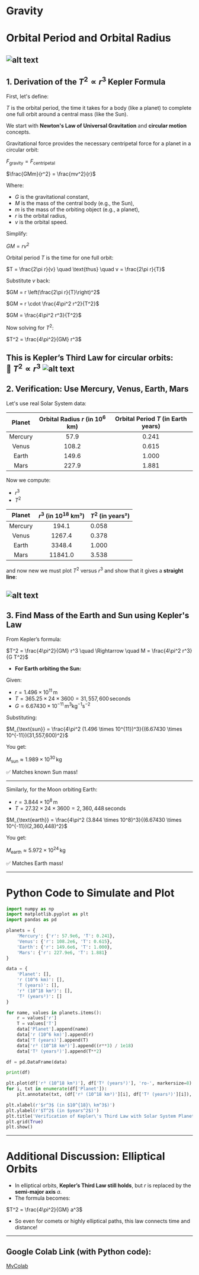 # Gravity  
# Orbital Period and Orbital Radius
![alt text](sun.gif)
---

## 1. Derivation of the $T^2 \propto r^3$ Kepler Formula
First, let's define:

$T$ is the orbital period, the time it takes for a body (like a planet) to complete one full orbit around a central mass (like the Sun).

We start with **Newton's Law of Universal Gravitation** and **circular motion** concepts.

Gravitational force provides the necessary centripetal force for a planet in a circular orbit:

$F_{\text{gravity}} = F_{\text{centripetal}}$

$\frac{GMm}{r^2} = \frac{mv^2}{r}$

Where:  
- $G$ is the gravitational constant,  
- $M$ is the mass of the central body (e.g., the Sun),  
- $m$ is the mass of the orbiting object (e.g., a planet),  
- $r$ is the orbital radius,  
- $v$ is the orbital speed.

Simplify:

$GM = rv^2$

Orbital period $T$ is the time for one full orbit:

$T = \frac{2\pi r}{v} \quad \text{thus} \quad v = \frac{2\pi r}{T}$

Substitute $v$ back:

$GM = r \left(\frac{2\pi r}{T}\right)^2$

$GM = r \cdot \frac{4\pi^2 r^2}{T^2}$

$GM = \frac{4\pi^2 r^3}{T^2}$

Now solving for $T^2$:

$T^2 = \frac{4\pi^2}{GM} r^3$

This is **Kepler’s Third Law** for circular orbits:  
🔸 **$T^2 \propto r^3$**
![alt text](image.png)
---

## 2. Verification: Use Mercury, Venus, Earth, Mars

Let's use real Solar System data:

| Planet  | Orbital Radius $r$ (in $10^6$ km) | Orbital Period $T$ (in Earth years) |
|:-------:|:---------------------------------:|:-----------------------------------:|
| Mercury | 57.9                             | 0.241                              |
| Venus   | 108.2                            | 0.615                              |
| Earth   | 149.6                            | 1.000                              |
| Mars    | 227.9                            | 1.881                              |

Now we compute:

- $r^3$
- $T^2$

| Planet  | $r^3$ (in $10^{18}$ km³) | $T^2$ (in years²) |
|:-------:|:---------------------------------:|:--------------------------------|
| Mercury | 194.1                            | 0.058                            |
| Venus   | 1267.4                           | 0.378                            |
| Earth   | 3348.4                           | 1.000                            |
| Mars    | 11841.0                          | 3.538                            |

and now new we must plot $T^2$ versus $r^3$ and show that it gives a **straight line**:

![alt text](image-2.png)
---

## 3. Find Mass of the Earth and Sun using Kepler's Law

From Kepler’s formula:

$T^2 = \frac{4\pi^2}{GM} r^3 \quad \Rightarrow \quad M = \frac{4\pi^2 r^3}{G T^2}$

- **For Earth orbiting the Sun:**

Given:
- $r = 1.496 \times 10^{11} \, \text{m}$
- $T = 365.25 \times 24 \times 3600 = 31,557,600 \, \text{seconds}$
- $G = 6.67430 \times 10^{-11} \, \text{m}^3 \text{kg}^{-1} \text{s}^{-2}$

Substituting:

$M_{\text{sun}} = \frac{4\pi^2 (1.496 \times 10^{11})^3}{(6.67430 \times 10^{-11})(31,557,600)^2}$

You get:

$M_{\text{sun}} \approx 1.989 \times 10^{30} \, \text{kg}$

✅  Matches known Sun mass!

---

Similarly, for the Moon orbiting Earth:

- $r = 3.844 \times 10^8 \, \text{m}$
- $T = 27.32 \times 24 \times 3600 = 2,360,448 \, \text{seconds}$

$M_{\text{earth}} = \frac{4\pi^2 (3.844 \times 10^8)^3}{(6.67430 \times 10^{-11})(2,360,448)^2}$

You get:

$M_{\text{earth}} \approx 5.972 \times 10^{24} \, \text{kg}$

✅ Matches Earth mass!

---

# Python Code to Simulate and Plot

```python
import numpy as np
import matplotlib.pyplot as plt
import pandas as pd

planets = {
    'Mercury': {'r': 57.9e6, 'T': 0.241},
    'Venus': {'r': 108.2e6, 'T': 0.615},
    'Earth': {'r': 149.6e6, 'T': 1.000},
    'Mars': {'r': 227.9e6, 'T': 1.881}
}

data = {
    'Planet': [],
    'r (10^6 km)': [],
    'T (years)': [],
    'r³ (10^18 km³)': [],
    'T² (years²)': []
}

for name, values in planets.items():
    r = values['r']
    T = values['T']
    data['Planet'].append(name)
    data['r (10^6 km)'].append(r)
    data['T (years)'].append(T)
    data['r³ (10^18 km³)'].append((r**3) / 1e18)
    data['T² (years²)'].append(T**2)

df = pd.DataFrame(data)

print(df)

plt.plot(df['r³ (10^18 km³)'], df['T² (years²)'], 'ro-', markersize=8)
for i, txt in enumerate(df['Planet']):
    plt.annotate(txt, (df['r³ (10^18 km³)'][i], df['T² (years²)'][i]), textcoords="offset points", xytext=(5,5), ha='center')

plt.xlabel(r'$r^3$ (in $10^{18}\ km^3$)')
plt.ylabel(r'$T^2$ (in $years^2$)')
plt.title('Verification of Kepler\'s Third Law with Solar System Planets')
plt.grid(True)
plt.show()

```

---

# Additional Discussion: Elliptical Orbits

- In elliptical orbits, **Kepler’s Third Law still holds**, but $r$ is replaced by the **semi-major axis** $a$.
- The formula becomes:

$T^2 = \frac{4\pi^2}{GM} a^3$

- So even for comets or highly elliptical paths, this law connects time and distance!

---
## Google Colab Link (with Python code):

[MyColab](https://colab.research.google.com/drive/1ZFv3n-_qu1Iq8BA62Z_PlupG6cccJkd3?usp=sharing)

